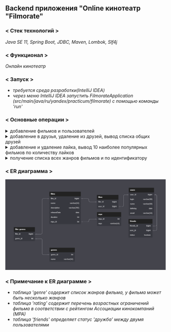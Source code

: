 ## Backend приложения "Online кинотеатр "Filmorate"

### < Стек технологий >
_Java SE 11, Spring Boot, JDBC, Maven, Lombok, Slf4j_

### < Функционал >
_Онлайн кинотеатр_

### < Запуск >
* _требуется среда разработки(IntelliJ IDEA)_
* _через меню IntelliJ IDEA запустить FilmorateApplication (src/main/java/ru/yandex/practicum/filmorate)
  с помощью команды 'run'_

### < Основные операции >
  <details>
    <summary>
      добавление фильмов и пользователей   
    </summary>
    Пример запросов:

    ```
      "/films"
      "/users"
    ```
  </details>

  <details>
    <summary>
      добавление в друзья, удаление из друзей, вывод списка общих друзей  
    </summary>
    Пример запросов:

    ```
      "/users/{id}/friends/{friendId}"
      "/users/{id}/friends/common/{otherId}"
    ```
  </details>

  <details>
    <summary>
      добавление и удаление лайка, вывод 10 наиболее популярных фильмов по количеству лайков  
    </summary>
    Пример запросов:

    ```
      "/films/{id}/like/{userId}"
      "/films/popular"
    ```
  </details>

  <details>
    <summary>
      получение списка всех жанров фильмов и по идентификатору  
    </summary>
    Пример запросов:

    ```
      "/films/genres"
      "/films/{id}/genres"
    ```
  </details>

### < ER диаграмма >

![ER_diagram](ER-diagram%20App%20Filmorate.png)

### < Примечание к ER диаграмме >
* _таблица 'genre' содержит список жанров фильма, у фильма может быть несколько жанров_
* _таблица 'rating' содержит перечень возрастных ограничений фильма в соответствии с рейтингом Ассоциации
  кинокомпаний (МРА)_
* _таблица 'friends' определяет статус 'дружба' между двумя пользователями_